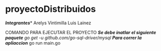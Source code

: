 # proyectoDistribuidos
*****Integrantes******
Arelys Vintimilla
Luis Lainez

COMANDO PARA EJECUTAR EL PROYECTO
*****Se debe inatlar el siguiente paquete****
go get -u github.com/go-sql-driver/mysql
***Para correr la apliaccion****
go run main.go